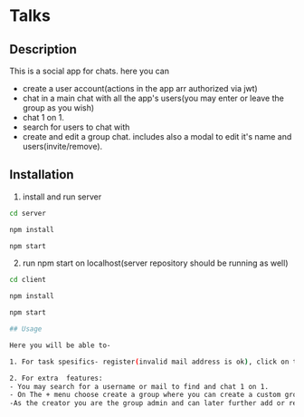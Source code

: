# Talks

## Description
This is a social app for chats. here you can
- create a user account(actions in the app arr authorized via jwt)
- chat in a main chat with all the app's users(you may enter or leave the group as you wish)
- chat 1 on 1.
- search for users to chat with 
- create and edit a group chat. includes also a modal to edit it's name and users(invite/remove).

## Installation

1. install and run server
```bash
cd server
```
```bash
npm install
```
```bash
npm start
```
2. run npm start on localhost(server repository should be running as well)
```bash
cd client
```
```bash
npm install
```
```bash
npm start

## Usage

Here you will be able to-

1. For task spesifics- register(invalid mail address is ok), click on the + icon and choose join main group. in the group chat you may click the eye icon to see all users that enter the chat- you may also click on their badge to chat.

2. For extra  features: 
- You may search for a username or mail to find and chat 1 on 1.
- On The + menu choose create a group where you can create a custom group of your own. 
-As the creator you are the group admin and can later further add or remove users to the group.

